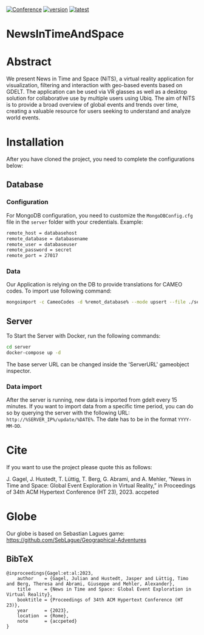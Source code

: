 [![Conference](http://img.shields.io/badge/conference-HT--2023-4b44ce.svg)](https://ht.acm.org/ht2023/)
[![version](https://img.shields.io/github/license/texttechnologylab/NewsInTimeAndSpace)]()
[![latest](https://img.shields.io/github/v/release/texttechnologylab/NewsInTimeAndSpace)]()


# NewsInTimeAndSpace

# Abstract
We present News in Time and Space (NiTS), a virtual reality application for visualization, filtering and interaction with geo-based
events based on GDELT. The application can be used via VR glasses as well as a desktop solution for collaborative use by multiple
users using Ubiq. The aim of NiTS is to provide a broad overview of global events and trends over time, creating a valuable resource
for users seeking to understand and analyze world events.
<!--The application ’NiTS’, ’News in Time and Space’, filters news report information from the GDELT database and visualizes it on a
globe in either Virtual Reality or a desktop-designed version. This can be explored by a single user, but also includes support of adding
a multi-person extension. Our aim is to provide a comprehensive picture of global events and trends over time making it a valuable
resource to users seeking to understand and analyze world events.-->

# Installation
After you have cloned the project, you need to complete the configurations below:

## Database

### Configuration

For MongoDB configuration, you need to customize the `MongoDBConfig.cfg` file in the `server` folder with your credentials. Example:

```bash
remote_host = databasehost
remote_database = databasename
remote_user = databaseuser
remote_password = secret
remote_port = 27017
```

### Data
Our Application is relying on the DB to provide translations for CAMEO codes. To import use following command:

```bash
mongoimport -c CameoCodes -d %remot_database% --mode upsert --file ./server/EventCameoCodes.json --jsonArray
```
## Server

To Start the Server with Docker, run the following commands:

```bash 
cd server
docker-compose up -d
```

The base server URL can be changed inside the 'ServerURL' gameobject inspector.
### Data import

After the server is running, new data is imported from gdelt every 15 minutes. If you want to import data from a specific time period, you can do so by querying the server with the following URL: `http://%SERVER_IP%/update/%DATE%`. The date has to be in the format `YYYY-MM-DD`. 


# Cite
If you want to use the project please quote this as follows:

J. Gagel, J. Hustedt, T. Lüttig, T. Berg, G. Abrami, and A. Mehler, “News in Time and Space: Global Event Exploration in Virtual Reality,” in Proceedings of 34th ACM Hypertext Conference (HT 23), 2023. accpeted

# Globe
Our globe is based on Sebastian Lagues game: https://github.com/SebLague/Geographical-Adventures

## BibTeX
```
@inproceedings{Gagel:et:al:2023,
    author    = {Gagel, Julian and Hustedt, Jasper and Lüttig, Timo and Berg, Theresa and Abrami, Giuseppe and Mehler, Alexander},
    title     = {News in Time and Space: Global Event Exploration in Virtual Reality},
    booktitle = {Proceedings of 34th ACM Hypertext Conference (HT 23)},
    year      = {2023},
    location  = {Rome},
    note      = {accpeted}
}
```
